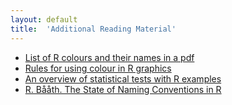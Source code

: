 ```yaml
---
layout: default
title:  'Additional Reading Material'
---
```


* [List of R colours and their names in a pdf](Materials/Rcolor.pdf)
* [Rules for using colour in R graphics](Materials/rules_for_using_color.pdf)
* [An overview of statistical tests with R examples](Materials/statests.pdf)
* [R. Bååth. The State of Naming Conventions in R](Materials/Rnaming.pdf)
